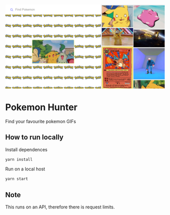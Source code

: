 ![screenshot](./screenshots/home.png)

# Pokemon Hunter

Find your favourite pokemon GIFs

## How to run locally

Install dependences

```bash
yarn install
```

Run on a local host

```bash
yarn start
```

## Note

This runs on an API, therefore there is request limits.
